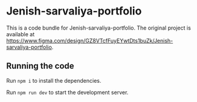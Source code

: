 
  # Jenish-sarvaliya-portfolio

  This is a code bundle for Jenish-sarvaliya-portfolio. The original project is available at https://www.figma.com/design/GZ8VTcfFuyEYwtDts1buZk/Jenish-sarvaliya-portfolio.

  ## Running the code

  Run `npm i` to install the dependencies.

  Run `npm run dev` to start the development server.
  